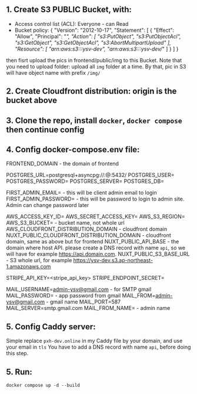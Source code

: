 ## 1. Create S3 PUBLIC Bucket, with:
- Access control list (ACL): Everyone - can Read
- Bucket policy:
{
    "Version": "2012-10-17",
    "Statement": [
        {
            "Effect": "Allow",
            "Principal": "*",
            "Action": [
                "s3:PutObject",
                "s3:PutObjectAcl",
                "s3:GetObject",
                "s3:GetObjectAcl",
                "s3:AbortMultipartUpload"
            ],
            "Resource": [
                "arn:aws:s3:::ysv-dev",
                "arn:aws:s3:::ysv-dev/*"
            ]
        }
    ]
}

then fisrt upload the pics in frontend/public/img to this Bucket.
Note that you need to upload folder: upload all `img` folder at a time.
By that, pic in S3 will have object name with prefix `/img/`

## 2. Create Cloudfront distribution: origin is the bucket above

## 3. Clone the repo, install `docker`, `docker compose` then continue config

## 4. Config docker-compose.env file:

FRONTEND_DOMAIN - the domain of frontend

POSTGRES_URL=postgresql+asyncpg://<user>:<password>@<server>:5432/<db-name>
POSTGRES_USER=<user>
POSTGRES_PASSWORD=<password>
POSTGRES_SERVER=<server>
POSTGRES_DB=<db-name>

FIRST_ADMIN_EMAIL=<email> - this will be client admin email to login
FIRST_ADMIN_PASSWORD=<password> - this will be password to login to admin site. Admin can change password later

AWS_ACCESS_KEY_ID=<aws-access-key-id>
AWS_SECRET_ACCESS_KEY=<aws-secret-access-key>
AWS_S3_REGION=<s3-region>
AWS_S3_BUCKET=<s3-bucket> - bucket name, not whole url
AWS_CLOUDFRONT_DISTRIBUTION_DOMAIN - cloudfront domain
NUXT_PUBLIC_CLOUDFRONT_DISTRIBUTION_DOMAIN - cloudfront domain, same as above but for frontend
NUXT_PUBLIC_API_BASE - the domain where host API. please create a DNS record with name `api`, so we will have for example https://api.domain.com. 
NUXT_PUBLIC_S3_BASE_URL - S3 whole url, for example https://ysv-dev.s3.ap-northeast-1.amazonaws.com

STRIPE_API_KEY=<stripe_api_key>
STRIPE_ENDPOINT_SECRET=<stripe-endpoint-secret>

MAIL_USERNAME=admin-ysv@gmail.com - for SMTP gmail
MAIL_PASSWORD=<app-password> - app password from gmail
MAIL_FROM=admin-ysv@gmail.com - gmail name
MAIL_PORT=587
MAIL_SERVER=smtp.gmail.com
MAIL_FROM_NAME=<admin-name> - admin name


## 5. Config Caddy server:
Simple replace `pxh-dev.online` in my Caddy file by your domain, and use your email in `tls`
You have to add a DNS record with name `api`, before doing this step.

## 5. Run: 
`docker compose up -d --build`
